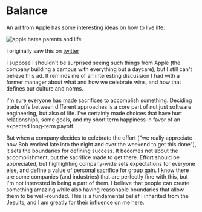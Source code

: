 # Balance

An ad from Apple has some interesting ideas on how to live life:

![apple hates parents and life](https://pbs.twimg.com/media/DB4jTiqWsAA14uZ?format=jpg&name=small)

I originally saw this on [twitter](https://mobile.twitter.com/jasonfried/status/873174201129205761)

I suppose I shouldn't be surprised seeing such things from Apple (the company building a campus with everything but a daycare), but I still can't believe this ad. It reminds me of an interesting discussion I had with a former manager about what and how we celebrate wins, and how that defines our culture and norms. 

I'm sure everyone has made sacrifices to accomplish something. Deciding trade offs between different approaches is a core part of not just software engineering, but also of life. I've certainly made choices that have hurt relationships, some goals, and my short term happiness in favor of an expected long-term payoff. 

But when a company decides to celebrate the effort ("we really appreciate how Bob worked late into the night and over the weekend to get this done"), it sets the boundaries for defining success. It becomes not about the accomplishment, but the sacrifice made to get there. Effort should be appreciated, but highlighting company-wide sets expectations for everyone else, and define a value of personal sacrifice for group gain. I know there are some companies (and industries) that are perfectly fine with this, but I'm not interested in being a part of them. I believe that people can create something amazing while also having reasonable boundaries that allow them to be well-rounded. This is a fundamental belief I inherited from the Jesuits, and I am greatly for their influence on me here.
